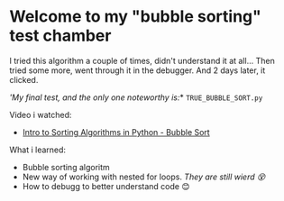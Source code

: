 # Welcome to my "bubble sorting" test chamber

I tried this algorithm a couple of times, didn't understand it at all...
Then tried some more, went through it in the debugger. And 2 days later, it clicked.

*'My final test, and the only one noteworthy is:** `TRUE_BUBBLE_SORT.py`

Video i watched:

- [Intro to Sorting Algorithms in Python - Bubble Sort](https://www.youtube.com/watch?v=KLvH6yi5YYU)

What i learned:

- Bubble sorting algoritm
- New way of working with nested for loops. *They are still wierd 😵*
- How to debugg to better understand code 😊
